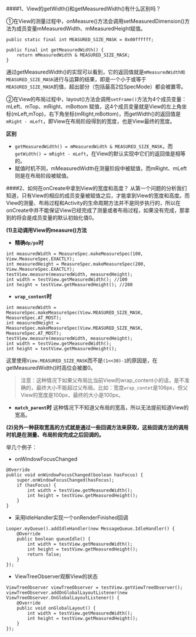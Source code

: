####1、View的getWidth()和getMeasuredWidth()有什么区别吗？

①在View的测量过程中，onMeasure()方法会调用setMeasuredDimension()方法为成员变量mMeasuredWidth、mMeasuredHeight赋值。
```
public static final int MEASURED_SIZE_MASK = 0x00ffffff;

public final int getMeasuredWidth() {
    return mMeasuredWidth & MEASURED_SIZE_MASK;
}
```
通过getMeasuredWidth()的实现可以看到，它的返回值就是```mMeasuredWidth和MEASURED_SIZE_MASK```进行与运算的结果，即是一个小于或等于```MEASURED_SIZE_MASK```的值，超出部分（包括最高2位SpecMode）都会被置零。

②在View的布局过程中，layout()方法会调用``setFrame()``方法为4个成员变量：mLeft、mTop、mRight、mBottom 赋值，这4个成员变量就是View的左上角坐标(mLeft,mTop)，右下角坐标(mRight,mBottom)，而getWidth()的返回值是```mRight - mLeft```，即View在布局阶段得到的宽度，也是View最终的宽度。

**区别**
-  ```getMeasuredWidth() = mMeasuredWidth & MEASURED_SIZE_MASK```，而 ```getWidth() = mRight - mLeft```，在View的默认实现中它们的返回值是相等的。
-  赋值时机不同，mMeasuredWidth在测量阶段中被赋值，而mRight、mLeft则是在布局阶段被赋值。

####2、如何在onCreate中拿到View的宽度和高度？
从第一个问题的分析我们知道，只有View的相应的成员变量被赋值之后，才能拿到View的宽度和高度。而View的测量、布局过程和Activity的生命周期方法并不是同步执行的，所以在onCreate中并不能保证View已经完成了测量或者布局过程，如果没有完成，那拿到的将会是成员变量的默认初始化值0。

**(1)主动调用View的measure()方法**

- **精确```dp/px```时**
```
int measuredWidth = MeasureSpec.makeMeasureSpec(100, View.MeasureSpec.EXACTLY);
int measuredHeight = MeasureSpec.makeMeasureSpec(200, View.MeasureSpec.EXACTLY);
testView.measure(measuredWidth, measuredHeight);
int width = testView.getMeasuredWidth(); //100
int height = testView.getMeasuredHeight(); //200
```
- **```wrap_content```时**
```
int measuredWidth = MeasureSpec.makeMeasureSpec(View.MEASURED_SIZE_MASK, MeasureSpec.AT_MOST);
int measuredHeight = MeasureSpec.makeMeasureSpec(View.MEASURED_SIZE_MASK, MeasureSpec.AT_MOST);
testView.measure(measuredWidth, measuredHeight);
int width = testView.getMeasuredWidth();
int height = testView.getMeasuredHeight(); 
```
这里使用```View.MEASURED_SIZE_MASK```而不是```(1<<30)-1```的原因是，在getMeasuredWidth()时高位会被置0。
>注意：这种情况下如果父布局比当前View的wrap_content小的话，是不准确的，最终大小不能超过父布局。比如：宽度```wrap_contet```是106px，但父View的宽度是100px，最终的大小是100px。

-  **```match_parent```时**
这种情况下不知道父布局的宽高，所以无法提前知道View的宽高。

**(2)另外一种获取宽高的方式就是通过一些回调方法来获取，这些回调方法的调用时机是在测量、布局阶段完成之后回调的。**

举几个例子：

- onWindowFocusChanged
```
@Override
public void onWindowFocusChanged(boolean hasFocus) {
    super.onWindowFocusChanged(hasFocus);
    if (hasFocus) {
        int width = testView.getMeasuredWidth();
        int height = testView.getMeasuredHeight();
    }
}
```

- 采用IdleHandler实现一个onRenderFinished回调
```
Looper.myQueue().addIdleHandler(new MessageQueue.IdleHandler() {
    @Override
    public boolean queueIdle() {
        int width = testView.getMeasuredWidth();
        int height = testView.getMeasuredHeight();
        return false;
    }
});
```
- ViewTreeObserver观察View的状态
```
ViewTreeObserver viewTreeObserver = testView.getViewTreeObserver();
viewTreeObserver.addOnGlobalLayoutListener(new ViewTreeObserver.OnGlobalLayoutListener() {
    @Override
    public void onGlobalLayout() {
        int width = testView.getMeasuredWidth();
        int height = testView.getMeasuredHeight();
    }
});
```

